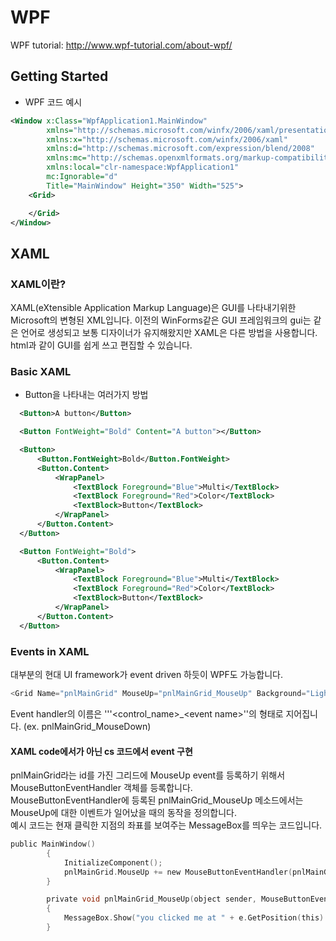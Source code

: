 WPF
===

WPF tutorial: http://www.wpf-tutorial.com/about-wpf/

Getting Started
---------------

-	WPF 코드 예시  

```xml
<Window x:Class="WpfApplication1.MainWindow"
        xmlns="http://schemas.microsoft.com/winfx/2006/xaml/presentation"
        xmlns:x="http://schemas.microsoft.com/winfx/2006/xaml"
        xmlns:d="http://schemas.microsoft.com/expression/blend/2008"
        xmlns:mc="http://schemas.openxmlformats.org/markup-compatibility/2006"
        xmlns:local="clr-namespace:WpfApplication1"
        mc:Ignorable="d"
        Title="MainWindow" Height="350" Width="525">
    <Grid>

    </Grid>
</Window>
```

XAML
----

### XAML이란?

XAML(eXtensible Application Markup Language)은 GUI를 나타내기위한 Microsoft의 변형된 XML입니다. 이전의 WinForms같은 GUI 프레임워크의 gui는 같은 언어로 생성되고 보통 디자이너가 유지해왔지만 XAML은 다른 방법을 사용합니다. html과 같이 GUI를 쉽게 쓰고 편집할 수 있습니다.

### Basic XAML

-	Button을 나타내는 여러가지 방법

```xml
  <Button>A button</Button>
```

```xml
  <Button FontWeight="Bold" Content="A button"></Button>
```

```xml
  <Button>
      <Button.FontWeight>Bold</Button.FontWeight>
      <Button.Content>
          <WrapPanel>
              <TextBlock Foreground="Blue">Multi</TextBlock>
              <TextBlock Foreground="Red">Color</TextBlock>
              <TextBlock>Button</TextBlock>
          </WrapPanel>
      </Button.Content>
  </Button>
```

```xml
  <Button FontWeight="Bold">
      <Button.Content>
          <WrapPanel>
              <TextBlock Foreground="Blue">Multi</TextBlock>
              <TextBlock Foreground="Red">Color</TextBlock>
              <TextBlock>Button</TextBlock>
          </WrapPanel>
      </Button.Content>
  </Button>
```

### Events in XAML

대부분의 현대 UI framework가 event driven 하듯이 WPF도 가능합니다.

```c
<Grid Name="pnlMainGrid" MouseUp="pnlMainGrid_MouseUp" Background="LightBlue"></Grid>
```

Event handler의 이름은 '''<control_name>\_\<event name>''의 형태로 지어집니다. (ex. pnlMainGrid_MouseDown)

#### XAML code에서가 아닌 cs 코드에서 event 구현

pnlMainGrid라는 id를 가진 그리드에 MouseUp event를 등록하기 위해서 MouseButtonEventHandler 객체를 등록합니다.  
MouseButtonEventHandler에 등록된 pnlMainGrid_MouseUp 메소드에서는 MouseUp에 대한 이벤트가 일어났을 때의 동작을 정의합니다.  
예시 코드는 현재 클릭한 지점의 좌표를 보여주는 MessageBox를 띄우는 코드입니다.

```c
public MainWindow()
        {
            InitializeComponent();
            pnlMainGrid.MouseUp += new MouseButtonEventHandler(pnlMainGrid_MouseUp);
        }

        private void pnlMainGrid_MouseUp(object sender, MouseButtonEventArgs e)
        {
            MessageBox.Show("you clicked me at " + e.GetPosition(this).ToString());
        }
```
